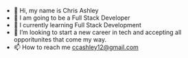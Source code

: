 - 👋 Hi, my name is Chris Ashley
- 👀 I am going to be a Full Stack Developer
- 🌱 I currently learning Full Stack Development
- 💞️ I’m looking to start a new career in tech and accepting all opporitunites that come my way.
- 📫 How to reach me ccashley12@gmail.com

<!---
ccashley12/ccashley12 is a ✨ special ✨ repository because its `README.md` (this file) appears on your GitHub profile.
You can click the Preview link to take a look at your changes.
--->
